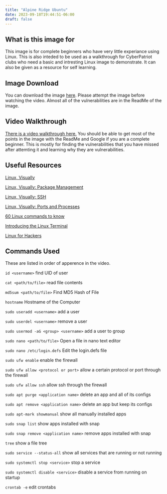 ```yaml
---
title: "Alpine Ridge Ubuntu"
date: 2023-09-18T19:44:51-06:00
draft: false
---
```

## What is this image for
This image is for complete beginners who have very little experiance using Linux. This is also inteded to be used as a walkthrough for CyberPatriot clubs who need a basic and intresting Linux image to demonstrate. It can also be given as a resource for self learning.  

## Image Download

You can download the image [here](https://drive.google.com/file/d/10h6ObBbfTegMBQ_D0vdo7yeopBPfuYks/view?usp=sharing). Please attempt the image before watching the video. Almost all of the vulnerabilities are in the ReadMe of the image.

## Video Walkthrough
[There is a video walkthrough here.](https://www.youtube.com/embed/dN8Yczzix3s?si=0wKJJTYQdHMC2JPm) You should be able to get most of the points in the image with the ReadMe and Google if you are a complete beginner. This is mostly for finding the vulnerabilities that you have missed after attemting it and learning why they are vulnerabilities.

## Useful Resources
[Linux, Visually](https://youtube.com/playlist?list=PLcn9NsWbb8s4wQrX0Qi5G4kRifQHxCV9-&si=SxfXYgGNyfqI3Nz8)

[Linux, Visually: Package Management](https://youtu.be/Bd93or6XaLg?si=PB2LXSpSkLm2DcKc)

[Linux, Visually: SSH](https://youtu.be/csamazU4rjY?si=gGdTxeZrR3ZPLGdR)

[Linux, Visually: Ports and Processes](https://youtu.be/u6KYekiWKzM?si=aHT2IvsGRqLiIrXd)

[60 Linux commands to know](https://youtu.be/gd7BXuUQ91w?si=6SljmE54Tzw_Nx7m)

[Introducing the Linux Terminal](https://youtu.be/VbEx7B_PTOE?t=322&si=qBbdOsQ0HIRvQB5I)

[Linux for Hackers](https://youtube.com/playlist?list=PLIhvC56v63IJIujb5cyE13oLuyORZpdkL&si=b9rF2Euwlwiyf4aN)

## Commands Used

These are listed in order of apperence in the video.

`id <username>` find UID of user

`cat <path/to/file>` read file contents

`md5sum <path/to/file>` Find MD5 Hash of File

`hostname` Hostname of the Computer

`sudo useradd <username>` add a user

`sudo userdel <username>` remove a user

`sudo usermod -aG <group> <username>` add a user to group

`sudo nano <path/to/file>` Open a file in nano text editor

`sudo nano /etc/login.defs` Edit the login.defs file

`sudo ufw enable` enable the firewall

`sudo ufw allow <protocol or port>` allow a certain protocol or port through the firewall

`sudo ufw allow ssh` allow ssh through the firewall

`sudo apt purge <application name>` delete an app and all of its configs

`sudo apt remove <application name>` delete an app but keep its configs

`sudo apt-mark showmanual` show all manually installed apps

`sudo snap list` show apps installed with snap

`sudo snap remove <application name>` remove apps installed with snap

`tree` show a file tree

`sudo service --status-all` show all services that are running or not running

`sudo systemctl stop <service>` stop a service

`sudo systemctl disable <service>` disable a service from running on startup

`crontab -e` edit crontabs